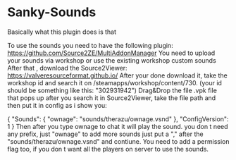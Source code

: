 # Sanky-Sounds
Basically what this plugin does is that 

To use the sounds you need to have the following plugin: https://github.com/Source2ZE/MultiAddonManager
You need to upload your sounds via workshop or use the existing workshop custom sounds
After that , download the Source2Viewer: https://valveresourceformat.github.io/
After your done download it, take the workshop id and search it on /steamapps/workshop/content/730. (your id should be something like this: "302931942")
Drag&Drop the file .vpk file that pops up after you search it in Source2Viewer, take the file path and then put it in config as i show you:

{
  "Sounds": {
    "ownage": "sounds/therazu/ownage.vsnd"
  },
  "ConfigVersion": 1
}
Then after you type ownage to chat it will play the sound. you don t need any prefix, just "ownage"
to add more sounds just put a "," after the "sounds/therazu/ownage.vsnd" and contiune.
You need to add a permission flag too, if you don t want all the players on server to use the sounds.
